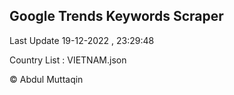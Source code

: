 

## Google Trends Keywords Scraper 
 
Last Update 19-12-2022 , 23:29:48

Country List :
VIETNAM.json



© Abdul Muttaqin 
